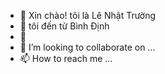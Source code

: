 - 👋 Xin chào! tôi là Lê Nhật Trường 
- 👀 tôi đến từ Bình Định
- 🌱 
- 💞️ I’m looking to collaborate on ...
- 📫 How to reach me ...

<!---
truongle2709/truongle2709 is a ✨ special ✨ repository because its `README.md` (this file) appears on your GitHub profile.
You can click the Preview link to take a look at your changes.
--->
